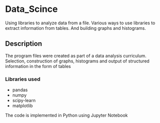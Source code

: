 # Data_Scince
Using libraries to analyze data from a file.
Various ways to use libraries to extract information from tables. 
And building graphs and histograms.

## Description
The program files were created as part of a data analysis curriculum. Selection, construction of graphs, histograms and output of structured information in the form of tables

### Libraries used
* pandas
* numpy
* scipy-learn
* matplotlib

The code is implemented in Python using Jupyter Notebook
